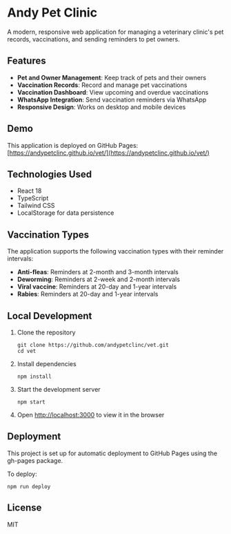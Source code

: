 # Andy Pet Clinic

A modern, responsive web application for managing a veterinary clinic's pet records, vaccinations, and sending reminders to pet owners.

## Features

- **Pet and Owner Management**: Keep track of pets and their owners
- **Vaccination Records**: Record and manage pet vaccinations 
- **Vaccination Dashboard**: View upcoming and overdue vaccinations
- **WhatsApp Integration**: Send vaccination reminders via WhatsApp
- **Responsive Design**: Works on desktop and mobile devices

## Demo

This application is deployed on GitHub Pages: [https://andypetclinc.github.io/vet/](https://andypetclinc.github.io/vet/)

## Technologies Used

- React 18
- TypeScript
- Tailwind CSS
- LocalStorage for data persistence

## Vaccination Types

The application supports the following vaccination types with their reminder intervals:

- **Anti-fleas**: Reminders at 2-month and 3-month intervals
- **Deworming**: Reminders at 2-week and 2-month intervals
- **Viral vaccine**: Reminders at 20-day and 1-year intervals
- **Rabies**: Reminders at 20-day and 1-year intervals

## Local Development

1. Clone the repository
   ```
   git clone https://github.com/andypetclinc/vet.git
   cd vet
   ```

2. Install dependencies
   ```
   npm install
   ```

3. Start the development server
   ```
   npm start
   ```

4. Open [http://localhost:3000](http://localhost:3000) to view it in the browser

## Deployment

This project is set up for automatic deployment to GitHub Pages using the gh-pages package.

To deploy:
```
npm run deploy
```

## License

MIT 